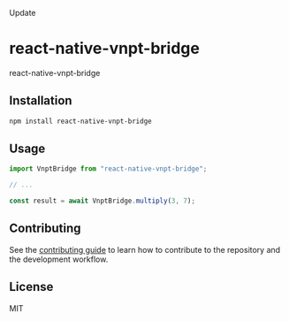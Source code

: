 Update

# react-native-vnpt-bridge

react-native-vnpt-bridge

## Installation

```sh
npm install react-native-vnpt-bridge
```

## Usage

```js
import VnptBridge from "react-native-vnpt-bridge";

// ...

const result = await VnptBridge.multiply(3, 7);
```

## Contributing

See the [contributing guide](CONTRIBUTING.md) to learn how to contribute to the repository and the development workflow.

## License

MIT
